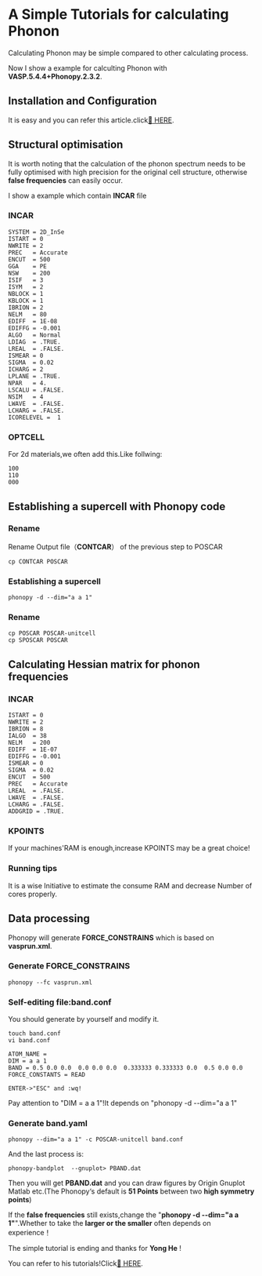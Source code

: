 # A Simple Tutorials for calculating Phonon 
Calculating Phonon may be simple compared to other calculating process.

Now I show a example for calculting Phonon with __VASP.5.4.4+Phonopy.2.3.2__.

## Installation and Configuration
It is easy and you can refer this article.click[:link: HERE](https://phonopy.github.io/phonopy/Fleur.html).

## Structural optimisation
It is worth noting that the calculation of the phonon spectrum needs to be fully optimised with high precision for the original cell structure, otherwise __false frequencies__ can easily occur.

I show a example which contain __INCAR__ file

### INCAR
```
SYSTEM = 2D_InSe
ISTART = 0
NWRITE = 2   
PREC   = Accurate
ENCUT  = 500
GGA    = PE
NSW    = 200
ISIF   = 3
ISYM   = 2
NBLOCK = 1   
KBLOCK = 1
IBRION = 2
NELM   = 80     
EDIFF  = 1E-08   
EDIFFG = -0.001 
ALGO   = Normal
LDIAG  = .TRUE.
LREAL  = .FALSE.
ISMEAR = 0       
SIGMA  = 0.02
ICHARG = 2
LPLANE = .TRUE.
NPAR   = 4.      
LSCALU = .FALSE.
NSIM   = 4
LWAVE  = .FALSE.
LCHARG = .FALSE.
ICORELEVEL =  1
```
### OPTCELL
For 2d materials,we often add this.Like follwing:
```
100
110
000
```
## Establishing a supercell with Phonopy code
### Rename
Rename Output file（__CONTCAR__） of the previous step to POSCAR
```
cp CONTCAR POSCAR
```
### Establishing a supercell
```
phonopy -d --dim="a a 1" 
```
### Rename
```
cp POSCAR POSCAR-unitcell
cp SPOSCAR POSCAR
```
## Calculating Hessian matrix for phonon frequencies
### INCAR 
```
ISTART = 0
NWRITE = 2
IBRION = 8    
IALGO  = 38
NELM   = 200
EDIFF  = 1E-07
EDIFFG = -0.001
ISMEAR = 0   
SIGMA  = 0.02
ENCUT  = 500
PREC   = Accurate
LREAL  = .FALSE.
LWAVE  = .FALSE.
LCHARG = .FALSE.
ADDGRID = .TRUE.
```
### KPOINTS
If your machines'RAM is enough,increase KPOINTS may be a great choice!

### Running tips
It is a wise Initiative to estimate the consume RAM and decrease Number of cores properly.

## Data processing
Phonopy will generate __FORCE_CONSTRAINS__ which is based on __vasprun.xml__.
### Generate FORCE_CONSTRAINS
```
phonopy --fc vasprun.xml
```
### Self-editing file:__band.conf__
You should generate by yourself and modify it.
```
touch band.conf
vi band.conf

ATOM_NAME = 
DIM = a a 1 
BAND = 0.5 0.0 0.0  0.0 0.0 0.0  0.333333 0.333333 0.0  0.5 0.0 0.0 
FORCE_CONSTANTS = READ

ENTER->"ESC" and :wq!
```
Pay attention to "DIM = a a 1"!It depends on "phonopy -d --dim="a a 1" 
### Generate band.yaml
```
phonopy --dim="a a 1" -c POSCAR-unitcell band.conf
```
And the last process is:
```
phonopy-bandplot  --gnuplot> PBAND.dat
```
Then you will get __PBAND.dat__ and you can draw figures by Origin Gnuplot Matlab etc.(The Phonopy‘s default is __51 Points__ between two __high symmetry points__)

If the __false frequencies__ still exists,change the "**phonopy -d --dim="a a 1"**".Whether to take the **larger or the smaller** often depends on experience！

The simple tutorial is ending and thanks for __Yong He__ !

You can refer to his tutorials!Click[:link: HERE](https://yh-phys.github.io).
